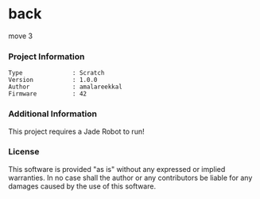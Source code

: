 back
================

move 3

### Project Information
```
Type              : Scratch
Version           : 1.0.0
Author            : amalareekkal
Firmware          : 42
```

### Additional Information
This project requires a Jade Robot to run!

### License
This software is provided "as is" without any expressed or implied warranties.  In no case shall the author or any contributors be liable for any damages caused by the use of this software.

